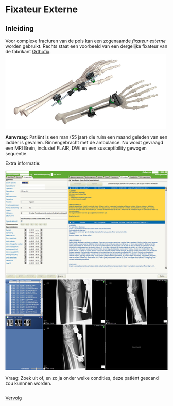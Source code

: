 # Fixateur Externe 


## Inleiding

Voor complexe fracturen van de pols kan een zogenaamde *fixateur externe*
worden gebruikt. Rechts staat een voorbeeld van een dergelijke fixateur van de
fabrikant [Orthofix](http://www.orthofix.com).
![](fixateur_wrist.png)

**Aanvraag:** Patiënt is een man (55 jaar) die ruim een maand geleden van een
ladder is gevallen.  Binnengebracht met de ambulance. Nu wordt gevraagd een
MRI Brein, inclusief FLAIR, DWI en een susceptibility gewogen sequentie. 

Extra informatie:

![OK Verslag](ok_verslag.png)
![DX pols](dx_pols.png)

Vraag: Zoek uit of, en zo ja onder welke condities, deze patiënt gescand zou kunnnen worden.

```

```

[Vervolg](case_part2.md)
